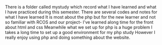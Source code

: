 There is a folder called mystudy
which record what I have learned and what I have practiced 
during this semester. There are several codes and notes for what I have learned 
It is most about the php but for the new learner and not so
familiar with RCOS and our project- I've learned along time 
for the front about html and css
Meanwhile what we set up for php is a huge problem I takes a long time to set up a good environment for my php study 
However I really enjoy using php and doing something about the website.
